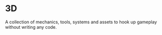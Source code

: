 # 3D

A collection of mechanics, tools, systems and assets to hook up gameplay without writing any code.
